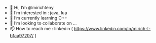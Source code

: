 - 👋 Hi, I’m @mirichteny
- 👀 I’m interested in : java, lua
- 🌱 I’m currently learning C++
- 💞️ I’m looking to collaborate on ...
- 📫 How to reach me : linkedin ( https://www.linkedin.com/in/mirich-t-b1aa97207/ ) 

<!---
mirichteny/mirichteny is a ✨ special ✨ repository because its `README.md` (this file) appears on your GitHub profile.
You can click the Preview link to take a look at your changes.
--->
